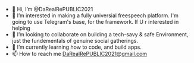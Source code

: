 - 👋 Hi, I’m @DaRealRePUBLIC2021
- 👀 I’m interested in making a fully universial freespeech platform. I'm going to use Telegram's base, for the framework. If U r interested in helping 
- 💞️ I’m looking to collaborate on building a tech-savy & safe Environment, just the fundementals of genuine social gatherings.
- 🌱 I’m currently learning how to code, and build apps. 
- 📫 How to reach me DaRealRePUBLIC2021@gmail.com
